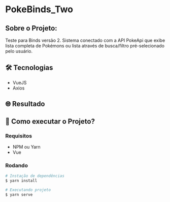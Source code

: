 # PokeBinds_Two

## Sobre o Projeto:
Teste para Binds versão 2. Sistema conectado com a API PokeApi que exibe lista completa de Pokémons ou lista através de busca/filtro pré-selecionado pelo usuário.

## 🛠 Tecnologias

- VueJS
- Axios

## 🌐 Resultado

## 🤔 Como executar o Projeto? 

### Requisitos

- NPM ou Yarn
- Vue

### Rodando

```bash
# Instação de dependências
$ yarn install

# Executando projeto
$ yarn serve

